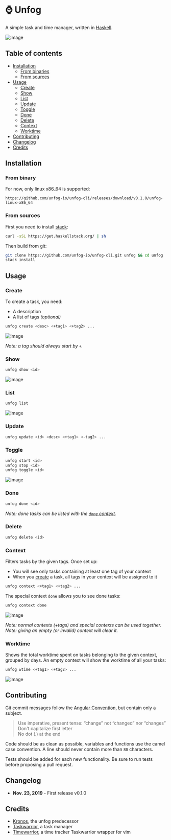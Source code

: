 # ⌚ Unfog

A simple task and time manager, written in [Haskell](https://www.haskell.org).


![image](https://user-images.githubusercontent.com/10437171/69493813-cd07d980-0eb3-11ea-911d-8d3e3f493b70.png)

## Table of contents

  * [Installation](#installation)
    * [From binaries](#from-binaries)
    * [From sources](#from-sources)
  * [Usage](#usage)
    * [Create](#create)
    * [Show](#read)
    * [List](#list)
    * [Update](#update)
    * [Toggle](#toggle)
    * [Done](#done)
    * [Delete](#delete)
    * [Context](#context)
    * [Worktime](#worktime)
  * [Contributing](#contributing)
  * [Changelog](#changelog)
  * [Credits](#credits)

## Installation
### From binary

For now, only linux x86_64 is supported:

```
https://github.com/unfog-io/unfog-cli/releases/download/v0.1.0/unfog-linux-x86_64
```

### From sources

First you need to install
[stack](https://docs.haskellstack.org/en/stable/README/):

```bash
curl -sSL https://get.haskellstack.org/ | sh
```

Then build from git:
```bash
git clone https://github.com/unfog-io/unfog-cli.git unfog && cd unfog
stack install
```

## Usage
### Create

To create a task, you need:

  - A description
  - A list of tags *(optional)*

```bash
unfog create <desc> <+tag1> <+tag2> ...
```

![image](https://user-images.githubusercontent.com/10437171/69493623-1145aa80-0eb1-11ea-8e34-f14bb3c831bc.png)

*Note: a tag should always start by `+`.*

### Show

```bash
unfog show <id>
```

![image](https://user-images.githubusercontent.com/10437171/69493650-6ed9f700-0eb1-11ea-99f7-77bee937ec3c.png)

### List

```bash
unfog list
```

![image](https://user-images.githubusercontent.com/10437171/69493551-338af880-0eb0-11ea-90fa-5c3c2f7783d4.png)

### Update

```bash
unfog update <id> <desc> <+tag1> <-tag2> ...
```

### Toggle

```bash
unfog start <id>
unfog stop <id>
unfog toggle <id>
```

![image](https://user-images.githubusercontent.com/10437171/69493665-b2346580-0eb1-11ea-8cd4-46f3df331f5a.png)

### Done

```bash
unfog done <id>
```

*Note: done tasks can be listed with the [`done` context](#context).*

### Delete

```bash
unfog delete <id>
```

### Context

Filters tasks by the given tags. Once set up:

- You will see only tasks containing at least one tag of your context
- When you [create](#create) a task, all tags in your context will be assigned
  to it

```bash
unfog context <+tag1> <+tag2> ...
```

The special context `done` allows you to see done tasks:

```bash
unfog context done
```

![image](https://user-images.githubusercontent.com/10437171/69493746-c88ef100-0eb2-11ea-9dc2-c17dc7b4b8e4.png)

*Note: normal contexts (+tags) and special contexts can be used together.*
*Note: giving an empty (or invalid) context will clear it.*

### Worktime

Shows the total worktime spent on tasks belonging to the given context, grouped
by days. An empty context will show the worktime of all your tasks:


```bash
unfog wtime <+tag1> <+tag2> ...
```

![image](https://user-images.githubusercontent.com/10437171/69493775-2ae7f180-0eb3-11ea-88a3-a59eb088830e.png)

## Contributing

Git commit messages follow the [Angular
Convention](https://gist.github.com/stephenparish/9941e89d80e2bc58a153), but
contain only a subject.

  > Use imperative, present tense: “change” not “changed” nor
  > “changes”<br>Don't capitalize first letter<br>No dot (.) at the end

Code should be as clean as possible, variables and functions use the camel case
convention. A line should never contain more than `80` characters.

Tests should be added for each new functionality. Be sure to run tests before
proposing a pull request.

## Changelog

- **Nov. 23, 2019** - First release v0.1.0

## Credits

- [Kronos](https://github.com/soywod/kronos.vim), the unfog predecessor
- [Taskwarrior](https://taskwarrior.org), a task manager
- [Timewarrior](https://taskwarrior.org/docs/timewarrior), a time tracker
  Taskwarrior wrapper for vim
